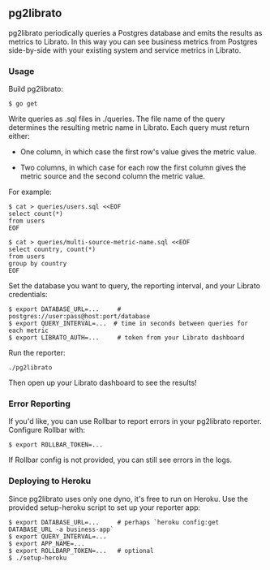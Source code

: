 ## pg2librato

pg2librato periodically queries a Postgres database and emits the results
as metrics to Librato. In this way you can see business metrics from
Postgres side-by-side with your existing system and service metrics in
Librato.

### Usage

Build pg2librato:

```
$ go get
```

Write queries as .sql files in ./queries. The file name of the query
determines the resulting metric name in Librato. Each query must return
either:

* One column, in which case the first row's value gives the metric
  value.

* Two columns, in which case for each row the first column gives the
  metric source and the second column the metric value.
 
For example:

```
$ cat > queries/users.sql <<EOF
select count(*)
from users
EOF

$ cat > queries/multi-source-metric-name.sql <<EOF
select country, count(*)
from users
group by country
EOF
```

Set the database you want to query, the reporting interval, and your
Librato credentials:

```console
$ export DATABASE_URL=...     # postgres://user:pass@host:port/database
$ export QUERY_INTERVAL=...  # time in seconds between queries for each metric
$ export LIBRATO_AUTH=...     # token from your Librato dashboard
```

Run the reporter:

```
./pg2librato
```

Then open up your Librato dashboard to see the results!

### Error Reporting

If you'd like, you can use Rollbar to report errors in your pg2librato
reporter. Configure Rollbar with:

```
$ export ROLLBAR_TOKEN=...
```

If Rollbar config is not provided, you can still see errors in the logs.

### Deploying to Heroku

Since pg2librato uses only one dyno, it's free to run on Heroku. Use the
provided setup-heroku script to set up your reporter app:

```
$ export DATABASE_URL=...     # perhaps `heroku config:get DATABASE_URL -a business-app`
$ export QUERY_INTERVAL=...
$ export APP_NAME=...
$ export ROLLBARP_TOKEN=...   # optional
$ ./setup-heroku
```
